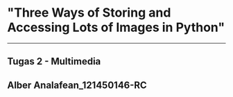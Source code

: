 # "Three Ways of Storing and Accessing Lots of Images in Python"
---------------------------------------------------------------
## Tugas 2 - Multimedia
## Alber Analafean_121450146-RC




